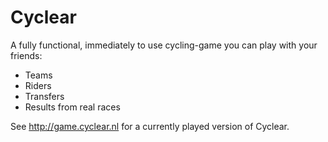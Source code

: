 Cyclear
=======

A fully functional, immediately to use cycling-game you can play with your friends:
- Teams
- Riders
- Transfers
- Results from real races

See http://game.cyclear.nl for a currently played version of Cyclear.
